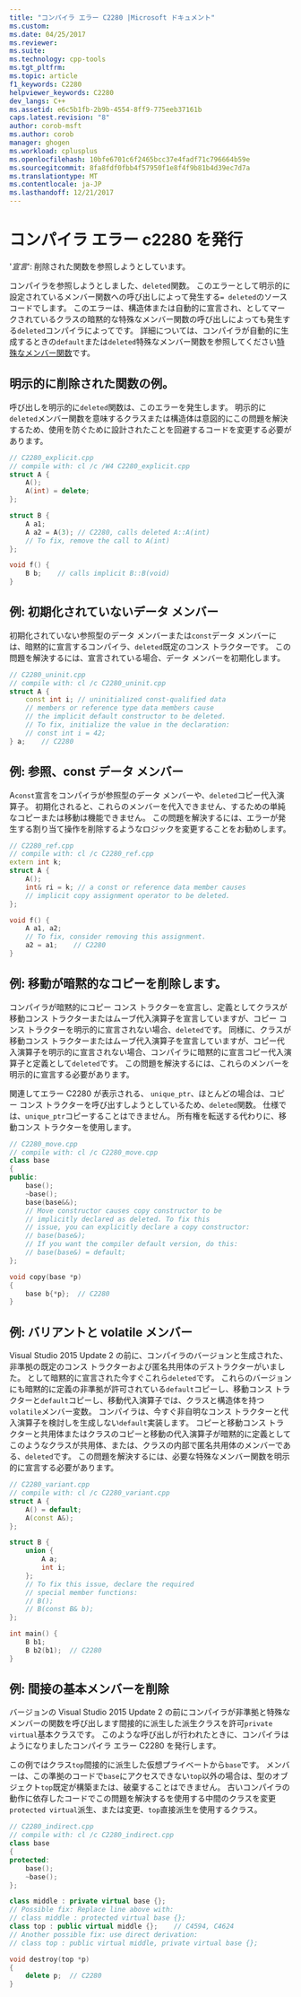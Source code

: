 ```yaml
---
title: "コンパイラ エラー C2280 |Microsoft ドキュメント"
ms.custom: 
ms.date: 04/25/2017
ms.reviewer: 
ms.suite: 
ms.technology: cpp-tools
ms.tgt_pltfrm: 
ms.topic: article
f1_keywords: C2280
helpviewer_keywords: C2280
dev_langs: C++
ms.assetid: e6c5b1fb-2b9b-4554-8ff9-775eeb37161b
caps.latest.revision: "8"
author: corob-msft
ms.author: corob
manager: ghogen
ms.workload: cplusplus
ms.openlocfilehash: 10bfe6701c6f2465bcc37e4fadf71c796664b59e
ms.sourcegitcommit: 8fa8fdf0fbb4f57950f1e8f4f9b81b4d39ec7d7a
ms.translationtype: MT
ms.contentlocale: ja-JP
ms.lasthandoff: 12/21/2017
---
```

# <a name="compiler-error-c2280"></a>コンパイラ エラー c2280 を発行  
  
'*宣言*': 削除された関数を参照しようとしています。  
  
コンパイラを参照しようとしました、`deleted`関数。 このエラーとして明示的に設定されているメンバー関数への呼び出しによって発生する`= deleted`のソース コードでします。 このエラーは、構造体または自動的に宣言され、としてマークされているクラスの暗黙的な特殊なメンバー関数の呼び出しによっても発生する`deleted`コンパイラによってです。 詳細については、コンパイラが自動的に生成するときの`default`または`deleted`特殊なメンバー関数を参照してください[特殊なメンバー関数](../../cpp/special-member-functions.md)です。  
  
## <a name="example-explicitly-deleted-functions"></a>明示的に削除された関数の例。  

呼び出しを明示的に`deleted`関数は、このエラーを発生します。 明示的に`deleted`メンバー関数を意味するクラスまたは構造体は意図的にこの問題を解決するため、使用を防ぐために設計されたことを回避するコードを変更する必要があります。  
  
```cpp  
// C2280_explicit.cpp
// compile with: cl /c /W4 C2280_explicit.cpp
struct A {
    A();
    A(int) = delete;
};

struct B {
    A a1;
    A a2 = A(3); // C2280, calls deleted A::A(int)
    // To fix, remove the call to A(int)
};

void f() {
    B b;    // calls implicit B::B(void)
}
```  
  
## <a name="example-uninitialized-data-members"></a>例: 初期化されていないデータ メンバー  
  
初期化されていない参照型のデータ メンバーまたは`const`データ メンバーには、暗黙的に宣言するコンパイラ、`deleted`既定のコンス トラクターです。 この問題を解決するには、宣言されている場合、データ メンバーを初期化します。  
  
```cpp  
// C2280_uninit.cpp
// compile with: cl /c C2280_uninit.cpp
struct A {
    const int i; // uninitialized const-qualified data
    // members or reference type data members cause
    // the implicit default constructor to be deleted.
    // To fix, initialize the value in the declaration:
    // const int i = 42;
} a;    // C2280
```  
  
## <a name="example-reference-and-const-data-members"></a>例: 参照、const データ メンバー  
  
A`const`宣言をコンパイラが参照型のデータ メンバーや、`deleted`コピー代入演算子。 初期化されると、これらのメンバーを代入できません、するための単純なコピーまたは移動は機能できません。 この問題を解決するには、エラーが発生する割り当て操作を削除するようなロジックを変更することをお勧めします。  
  
```cpp  
// C2280_ref.cpp
// compile with: cl /c C2280_ref.cpp
extern int k;
struct A {
    A();
    int& ri = k; // a const or reference data member causes 
    // implicit copy assignment operator to be deleted.
};

void f() {
    A a1, a2;
    // To fix, consider removing this assignment.
    a2 = a1;    // C2280
}
```  
  
## <a name="example-movable-deletes-implicit-copy"></a>例: 移動が暗黙的なコピーを削除します。  
  
コンパイラが暗黙的にコピー コンス トラクターを宣言し、定義としてクラスが移動コンス トラクターまたはムーブ代入演算子を宣言していますが、コピー コンス トラクターを明示的に宣言されない場合、`deleted`です。 同様に、クラスが移動コンス トラクターまたはムーブ代入演算子を宣言していますが、コピー代入演算子を明示的に宣言されない場合、コンパイラに暗黙的に宣言コピー代入演算子と定義として`deleted`です。 この問題を解決するには、これらのメンバーを明示的に宣言する必要があります。  
 
関連してエラー C2280 が表示される、 `unique_ptr`、ほとんどの場合は、コピー コンス トラクターを呼び出すしようとしているため、`deleted`関数。 仕様では、`unique_ptr`コピーすることはできません。 所有権を転送する代わりに、移動コンス トラクターを使用します。  

```cpp  
// C2280_move.cpp
// compile with: cl /c C2280_move.cpp
class base  
{  
public:  
    base();  
    ~base(); 
    base(base&&); 
    // Move constructor causes copy constructor to be
    // implicitly declared as deleted. To fix this 
    // issue, you can explicitly declare a copy constructor:
    // base(base&);
    // If you want the compiler default version, do this:
    // base(base&) = default;
};  

void copy(base *p)  
{  
    base b{*p};  // C2280
}  
```  

## <a name="example-variant-and-volatile-members"></a>例: バリアントと volatile メンバー  
  
Visual Studio 2015 Update 2 の前に、コンパイラのバージョンと生成された、非準拠の既定のコンス トラクターおよび匿名共用体のデストラクターがいました。 として暗黙的に宣言された今すぐこれら`deleted`です。 これらのバージョンにも暗黙的に定義の非準拠が許可されている`default`コピーし、移動コンス トラクターと`default`コピーし、移動代入演算子では、クラスと構造体を持つ`volatile`メンバー変数。 コンパイラは、今すぐ非自明なコンス トラクターと代入演算子を検討しを生成しない`default`実装します。 コピーと移動コンス トラクターと共用体またはクラスのコピーと移動の代入演算子が暗黙的に定義としてこのようなクラスが共用体、または、クラスの内部で匿名共用体のメンバーである、`deleted`です。 この問題を解決するには、必要な特殊なメンバー関数を明示的に宣言する必要があります。  
  
```cpp  
// C2280_variant.cpp
// compile with: cl /c C2280_variant.cpp
struct A {  
    A() = default;
    A(const A&);
};  

struct B {  
    union {  
        A a;  
        int i;  
    };
    // To fix this issue, declare the required 
    // special member functions:
    // B(); 
    // B(const B& b);
};  

int main() {
    B b1;  
    B b2(b1);  // C2280  
}
```  
  
## <a name="example-indirect-base-members-deleted"></a>例: 間接の基本メンバーを削除  
  
バージョンの Visual Studio 2015 Update 2 の前にコンパイラが非準拠と特殊なメンバーの関数を呼び出します間接的に派生した派生クラスを許可`private virtual`基本クラスです。 このような呼び出しが行われたときに、コンパイラはようになりましたコンパイラ エラー C2280 を発行します。  
  
この例ではクラス`top`間接的に派生した仮想プライベートから`base`です。 メンバーは、この準拠のコードで`base`にアクセスできない`top`以外の場合は、型のオブジェクト`top`既定が構築または、破棄することはできません。 古いコンパイラの動作に依存したコードでこの問題を解決するを使用する中間のクラスを変更`protected virtual`派生、または変更、`top`直接派生を使用するクラス。  

```cpp  
// C2280_indirect.cpp
// compile with: cl /c C2280_indirect.cpp
class base  
{  
protected:  
    base();  
    ~base();  
};  

class middle : private virtual base {}; 
// Possible fix: Replace line above with:
// class middle : protected virtual base {};
class top : public virtual middle {};    // C4594, C4624
// Another possible fix: use direct derivation:
// class top : public virtual middle, private virtual base {};   

void destroy(top *p)  
{  
    delete p;  // C2280  
}  
```  
  